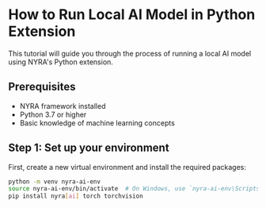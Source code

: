# How to Run Local AI Model in Python Extension

This tutorial will guide you through the process of running a local AI model using NYRA's Python extension.

## Prerequisites

- NYRA framework installed
- Python 3.7 or higher
- Basic knowledge of machine learning concepts

## Step 1: Set up your environment

First, create a new virtual environment and install the required packages:

```bash
python -m venv nyra-ai-env
source nyra-ai-env/bin/activate  # On Windows, use `nyra-ai-env\Scripts\activate`
pip install nyra[ai] torch torchvision

